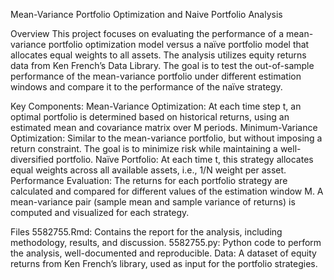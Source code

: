 Mean-Variance Portfolio Optimization and Naive Portfolio Analysis

Overview
This project focuses on evaluating the performance of a mean-variance portfolio optimization model versus a naïve portfolio model that allocates equal weights to all assets. The analysis utilizes equity returns data from Ken French’s Data Library. The goal is to test the out-of-sample performance of the mean-variance portfolio under different estimation windows and compare it to the performance of the naïve strategy.

Key Components:
Mean-Variance Optimization:
At each time step t, an optimal portfolio is determined based on historical returns, using an estimated mean and covariance matrix over M periods.
Minimum-Variance Optimization:
Similar to the mean-variance portfolio, but without imposing a return constraint. The goal is to minimize risk while maintaining a well-diversified portfolio.
Naïve Portfolio:
At each time t, this strategy allocates equal weights across all available assets, i.e., 1/N weight per asset.
Performance Evaluation:
The returns for each portfolio strategy are calculated and compared for different values of the estimation window M. A mean-variance pair (sample mean and sample variance of returns) is computed and visualized for each strategy.

Files
5582755.Rmd: Contains the report for the analysis, including methodology, results, and discussion.
5582755.py: Python code to perform the analysis, well-documented and reproducible.
Data: A dataset of equity returns from Ken French’s library, used as input for the portfolio strategies.
